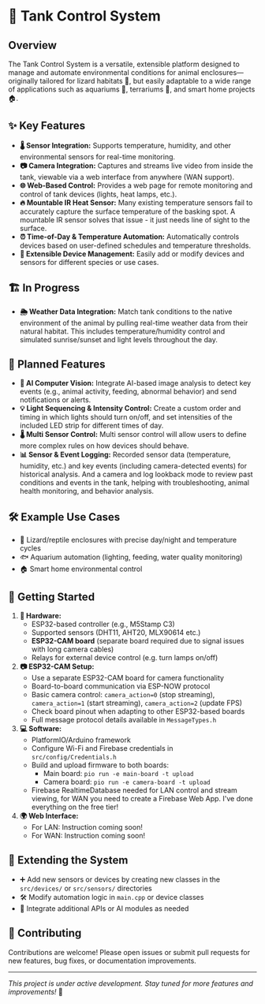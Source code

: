# 🦎 Tank Control System

## Overview

The Tank Control System is a versatile, extensible platform designed to manage and automate environmental conditions for animal enclosures—originally tailored for lizard habitats 🦎, but easily adaptable to a wide range of applications such as aquariums 🐠, terrariums 🌱, and smart home projects 🏠.

## ✨ Key Features

- **🌡️ Sensor Integration:** Supports temperature, humidity, and other environmental sensors for real-time monitoring.
- **📷 Camera Integration:** Captures and streams live video from inside the tank, viewable via a web interface from anywhere (WAN support).
- **🌐 Web-Based Control:** Provides a web page for remote monitoring and control of tank devices (lights, heat lamps, etc.).
- **🔥 Mountable IR Heat Sensor:** Many existing temperature sensors fail to accurately capture the surface temperature of the basking spot. A mountable IR sensor solves that issue - it just needs line of sight to the surface.
- **⏰ Time-of-Day & Temperature Automation:** Automatically controls devices based on user-defined schedules and temperature thresholds.
- **🧩 Extensible Device Management:** Easily add or modify devices and sensors for different species or use cases.

## 🏗️ In Progress

- **🌦️ Weather Data Integration:** Match tank conditions to the native environment of the animal by pulling real-time weather data from their natural habitat. This includes temperature/humidity control and simulated sunrise/sunset and light levels throughout the day.

## 🚀 Planned Features

- **🤖 AI Computer Vision:** Integrate AI-based image analysis to detect key events (e.g., animal activity, feeding, abnormal behavior) and send notifications or alerts.
- **💡 Light Sequencing & Intensity Control:** Create a custom order and timing in which lights should turn on/off, and set intensities of the included LED strip for different times of day.
- **🌡️ Multi Sensor Control:** Multi sensor control will allow users to define more complex rules on how devices should behave.
- **📊 Sensor & Event Logging:** Recorded sensor data (temperature, humidity, etc.) and key events (including camera-detected events) for historical analysis. And a camera and log lookback mode to review past conditions and events in the tank, helping with troubleshooting, animal health monitoring, and behavior analysis.

## 🛠️ Example Use Cases

- 🦎 Lizard/reptile enclosures with precise day/night and temperature cycles
- 🐟 Aquarium automation (lighting, feeding, water quality monitoring)
- 🏠 Smart home environmental control

## 🚦 Getting Started

1. **🔌 Hardware:**
   - ESP32-based controller (e.g., M5Stamp C3)
   - Supported sensors (DHT11, AHT20, MLX90614 etc.)
   - **ESP32-CAM board** (separate board required due to signal issues with long camera cables)
   - Relays for external device control (e.g. turn lamps on/off)
2. **📷 ESP32-CAM Setup:**
   - Use a separate ESP32-CAM board for camera functionality
   - Board-to-board communication via ESP-NOW protocol
   - Basic camera control: `camera_action=0` (stop streaming), `camera_action=1` (start streaming), `camera_action=2` (update FPS)
   - Check board pinout when adapting to other ESP32-based boards
   - Full message protocol details available in `MessageTypes.h`
3. **💻 Software:**
   - PlatformIO/Arduino framework
   - Configure Wi-Fi and Firebase credentials in `src/config/Credentials.h`
   - Build and upload firmware to both boards:
     - Main board: `pio run -e main-board -t upload`
     - Camera board: `pio run -e camera-board -t upload`
   - Firebase RealtimeDatabase needed for LAN control and stream viewing, for WAN you need to create a Firebase Web App. I've done everything on the free tier!
4. **🌍 Web Interface:**
   - For LAN: Instruction coming soon!
   - For WAN: Instruction coming soon!

## 🧩 Extending the System

- ➕ Add new sensors or devices by creating new classes in the `src/devices/` or `src/sensors/` directories
- 🛠️ Modify automation logic in `main.cpp` or device classes
- 🤝 Integrate additional APIs or AI modules as needed

## 🤝 Contributing

Contributions are welcome! Please open issues or submit pull requests for new features, bug fixes, or documentation improvements.

---

_This project is under active development. Stay tuned for more features and improvements!_ 🚧
